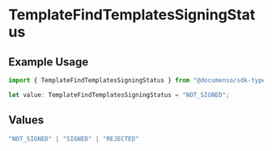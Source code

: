 # TemplateFindTemplatesSigningStatus

## Example Usage

```typescript
import { TemplateFindTemplatesSigningStatus } from "@documenso/sdk-typescript/models/operations";

let value: TemplateFindTemplatesSigningStatus = "NOT_SIGNED";
```

## Values

```typescript
"NOT_SIGNED" | "SIGNED" | "REJECTED"
```